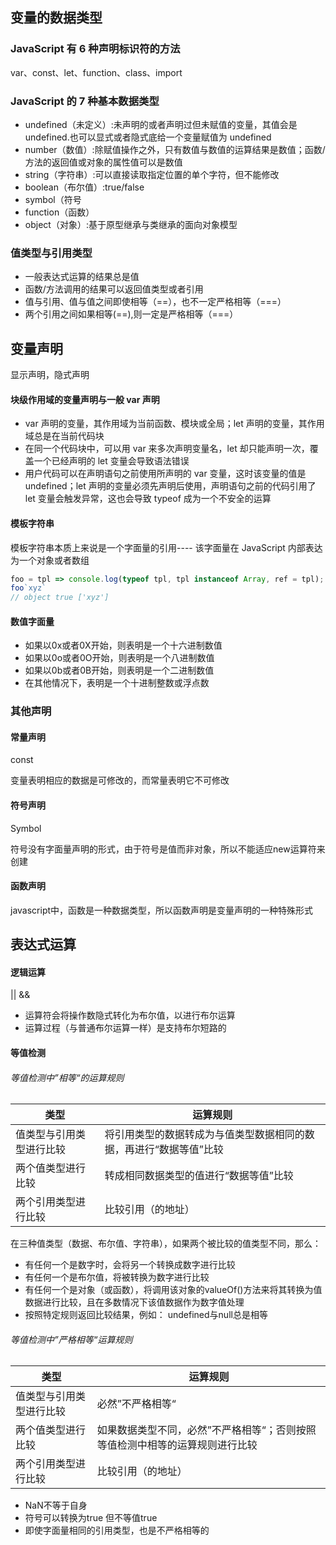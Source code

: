 ## 变量的数据类型

### JavaScript 有 6 种声明标识符的方法

var、const、let、function、class、import

### JavaScript 的 7 种基本数据类型

- undefined（未定义）:未声明的或者声明过但未赋值的变量，其值会是 undefined.也可以显式或者隐式底给一个变量赋值为 undefined
- number（数值）:除赋值操作之外，只有数值与数值的运算结果是数值；函数/方法的返回值或对象的属性值可以是数值
- string（字符串）:可以直接读取指定位置的单个字符，但不能修改
- boolean（布尔值）:true/false
- symbol（符号
- function（函数）
- object（对象）:基于原型继承与类继承的面向对象模型

### 值类型与引用类型

- 一般表达式运算的结果总是值
- 函数/方法调用的结果可以返回值类型或者引用
- 值与引用、值与值之间即使相等（==），也不一定严格相等（===）
- 两个引用之间如果相等(==),则一定是严格相等（===）

## 变量声明

显示声明，隐式声明

#### 块级作用域的变量声明与一般 var 声明

- var 声明的变量，其作用域为当前函数、模块或全局；let 声明的变量，其作用域总是在当前代码块
- 在同一个代码块中，可以用 var 来多次声明变量名，let 却只能声明一次，覆盖一个已经声明的 let 变量会导致语法错误
- 用户代码可以在声明语句之前使用所声明的 var 变量，这时该变量的值是 undefined；let 声明的变量必须先声明后使用，声明语句之前的代码引用了 let 变量会触发异常，这也会导致 typeof 成为一个不安全的运算

#### 模板字符串

模板字符串本质上来说是一个字面量的引用---- 该字面量在 JavaScript 内部表达为一个对象或者数组

```js
foo = tpl => console.log(typeof tpl, tpl instanceof Array, ref = tpl);
foo`xyz`
// object true ['xyz']
```

#### 数值字面量

- 如果以0x或者0X开始，则表明是一个十六进制数值
- 如果以0o或者0O开始，则表明是一个八进制数值
- 如果以0b或者0B开始，则表明是一个二进制数值
- 在其他情况下，表明是一个十进制整数或浮点数

### 其他声明

#### 常量声明

const 

变量表明相应的数据是可修改的，而常量表明它不可修改

#### 符号声明

Symbol 

符号没有字面量声明的形式，由于符号是值而非对象，所以不能适应new运算符来创建

#### 函数声明

javascript中，函数是一种数据类型，所以函数声明是变量声明的一种特殊形式

## 表达式运算

#### 逻辑运算

|| &&

- 运算符会将操作数隐式转化为布尔值，以进行布尔运算
- 运算过程（与普通布尔运算一样）是支持布尔短路的

#### 等值检测

###### 等值检测中”相等“的运算规则

| 类型                     | 运算规则                                                     |
| ------------------------ | ------------------------------------------------------------ |
| 值类型与引用类型进行比较 | 将引用类型的数据转成为与值类型数据相同的数据，再进行“数据等值”比较 |
| 两个值类型进行比较       | 转成相同数据类型的值进行“数据等值”比较                       |
| 两个引用类型进行比较     | 比较引用（的地址）                                           |

在三种值类型（数据、布尔值、字符串），如果两个被比较的值类型不同，那么：

- 有任何一个是数字时，会将另一个转换成数字进行比较
- 有任何一个是布尔值，将被转换为数字进行比较
- 有任何一个是对象（或函数），将调用该对象的valueOf()方法来将其转换为值数据进行比较，且在多数情况下该值数据作为数字值处理
- 按照特定规则返回比较结果，例如： undefined与null总是相等



###### 等值检测中”严格相等“运算规则

| 类型                     | 运算规则                                                     |
| ------------------------ | ------------------------------------------------------------ |
| 值类型与引用类型进行比较 | 必然”不严格相等“                                             |
| 两个值类型进行比较       | 如果数据类型不同，必然”不严格相等“；否则按照等值检测中相等的运算规则进行比较 |
| 两个引用类型进行比较     | 比较引用（的地址）                                           |

- NaN不等于自身
- 符号可以转换为true 但不等值true
- 即使字面量相同的引用类型，也是不严格相等的
